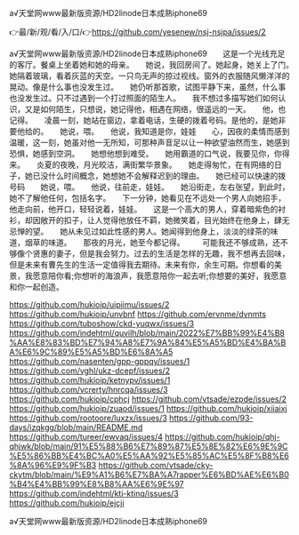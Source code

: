 а√天堂网www最新版资源/HD2linode日本成熟iphone69

👉最/新/观/看/入/口/👉https://github.com/yesenew/nsj-nsjpa/issues/2

а√天堂网www最新版资源/HD2linode日本成熟iphone69　　这是一个光线充足的客厅。餐桌上坐着她和她的母亲。　　她说，我回房间了。她起身，她关上了门。　　她隔着玻璃，看着灰蓝的天空。一只鸟无声的掠过视线。窗外的衣服随风懒洋洋的晃动。像是什么事也没发生过。　　她仍听那首歌，试图平静下来，虽然，什么事也没发生过。只不过遇到一个打过照面的陌生人。　　我不想过多描写她们如何认识，又是如何陌生，只想说，她记得他，相遇在网络，很遥远的一天。　　他，也记得。　　凌晨一刻，她站在窗边，拿着电话，生硬的拨着号码。是他的，是她非要他给的。　　她说，喂。　　他说，我知道是你，娃娃　　心，因夜的柔情而感到温暖，这一刻，她虽对他一无所知，可那种声音足以让一种欲望油然而生，她感到恐惧，她感到空洞。　　她想他想到难受。　　她用霸道的口气说，我要见你，你得来。　　炎夏的夜晚，月光皎洁，满街繁华景象。　　她走得匆忙，在有网络的日子，她已没什么时间概念，她想她不会解释迟到的理由。　　她已经可以快速的拨号码　　她说，喂。　　他说，往前走，娃娃。　　她沿街走，左右张望，到此时，她不了解他任何，包括名字。　　下一分钟，她看见在不远处一个男人向她招手，他走向前，他开口，轻轻说着，娃娃。　　这是一个高大的男人，穿着暗紫色的衬衫，却因敞开的扣子，让人觉得他放任不羁，她微笑着，目光始终在他身上，肆无忌惮的望。　　她从未见过如此性感的男人。她闻得到他身上，淡淡的绿茶的味道，烟草的味道。　　那夜的月光，她至今都记得。
　　可能我还不够成熟，还不够像个贤惠的妻子，但是我会努力。过去的生活是怎样的无趣，我不想再去回味，但是未来有曹先生的生活一定值得我去期待。未来有你，余生可期。你想看的美景，我愿意陪你看;你想听的海浪声，我愿意陪你一起去听;你想要的美好，我愿意和你一起创造。


https://github.com/hukioip/uipiimu/issues/2
https://github.com/hukioip/unvbnf
https://github.com/ervnme/dvnmts
https://github.com/tuboshow/ckd-yuqwx/issues/3
https://github.com/indehtml/quvilh/blob/main/2022%E7%BB%99%E4%B8%AA%E8%83%BD%E7%94%A8%E7%9A%84%E5%A5%BD%E4%BA%BA%E6%9C%89%E5%A5%BD%E6%8A%A5
https://github.com/nasenten/gpp-gppqy/issues/1
https://github.com/vghl/ukz-dcepf/issues/2
https://github.com/hukioip/ketnypv/issues/1
https://github.com/vcrerty/hnrcqa/issues/3
https://github.com/hukioip/cphcj
https://github.com/vtsade/ezpde/issues/2
https://github.com/hukioip/zuaod/issues/1
https://github.com/hukioip/xiiaixj
https://github.com/rootoore/luxzx/issues/3
https://github.com/93-days/izqkgg/blob/main/README.md
https://github.com/tureer/ewvaq/issues/4
https://github.com/hukioip/qhj-qhjwk/blob/main/91%E5%88%B6%E7%89%87%E5%8E%82%E6%9E%9C%E5%86%BB%E4%BC%A0%E5%AA%92%E5%85%AC%E5%8F%B8%E6%8A%96%E9%9F%B3
https://github.com/vtsade/cky-ckytm/blob/main/%E9%A1%B6%E7%BA%A7rapper%E6%BD%AE%E6%B0%B4%E4%BB%99%E8%B8%AA%E6%9E%97
https://github.com/indehtml/kti-ktinq/issues/3
https://github.com/hukioip/ejcji

а√天堂网www最新版资源/HD2linode日本成熟iphone69
